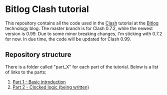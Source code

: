 # Bitlog Clash tutorial
This repository contains all the code used in the [Clash](http://www.clash-lang.org) tutorial at the [Bitlog](https://bitlog.it) technology blog. The master branch is for Clash 0.7.2, while the newest version is 0.99. Due to some minor breaking changes, I'm sticking with 0.7.2 for now. In due time, the code will be updated for Clash 0.99.

## Repository structure
There is a folder called "part_X" for each part of the tutorial. Below is a list of links to the parts:

1. [Part 1 - Basic introduction](https://bitlog.it/hardware/a-basic-introduction-to-clash-for-fpga-development/)
2. [Part 2 - Clocked logic (being written)](https://bitlog.it)
